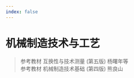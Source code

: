 ```yaml
---
index: false
---
```


# 机械制造技术与工艺
> 参考教材 互换性与技术测量 (第五版) 杨曙年等  
> 参考教材 机械制造技术基础 (第四版) 熊良山

<AutoCatalog/>

